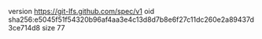 version https://git-lfs.github.com/spec/v1
oid sha256:e5045f51f54320b96af4aa3e4c13d8d7b8e6f27c11dc260e2a89437d3ce714d8
size 77
